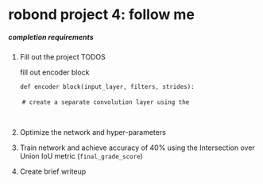 # robond project 4: follow me



##### completion requirements

1. Fill out the project TODOS

   fill out encoder block

   `def encoder block(input_layer, filters, strides):`

   ​	`# create a separate convolution layer using the`

   ​

2. Optimize the network and hyper-parameters

3. Train network and achieve accuracy of 40% using the Intersection over Union IoU metric (`final_grade_score`) 

4. Create brief writeup


